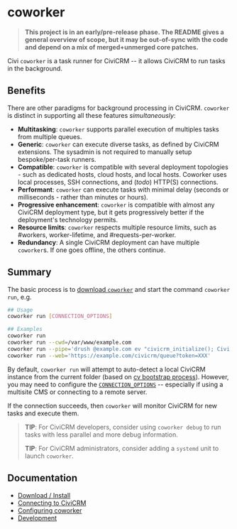 # coworker

> __This project is in an early/pre-release phase.  The README gives a
> general overview of scope, but it may be out-of-sync with the code and
> depend on a mix of merged+unmerged core patches.__

Civi `coworker` is a task runner for CiviCRM -- it allows CiviCRM to run tasks in the background.

## Benefits

There are other paradigms for background processing in CiviCRM. `coworker` is distinct in supporting all these features *simultaneously*:

* __Multitasking__: `coworker` supports parallel execution of multiples tasks from multiple queues.
* __Generic__: `coworker` can execute diverse tasks, as defined by CiviCRM extensions. The sysadmin is not required to manually setup bespoke/per-task runners.
* __Compatible__: `coworker` is compatible with several deployment topologies - such as dedicated hosts, cloud hosts, and local hosts.
  Coworker uses local processes, SSH connections, and (*todo*) HTTP(S) connections.
* __Performant__: `coworker` can execute tasks with minimal delay (seconds or milliseconds - rather than minutes or hours).
* __Progressive enhancement__: `coworker` is compatible with almost any CiviCRM deployment type, but it gets progressively better if the deployment's technology permits.
* __Resource limits__: `coworker` respects multiple resource limits, such as #workers, worker-lifetime, and #requests-per-worker.
* __Redundancy__: A single CiviCRM deployment can have multiple `coworker`s. If one goes offline, the others continue.

## Summary

The basic process is to [download `coworker`](doc/install.md) and start the command `coworker run`, e.g.

```bash
## Usage
coworker run [CONNECTION_OPTIONS]

## Examples
coworker run
coworker run --cwd=/var/www/example.com 
coworker run --pipe='drush @example.com ev "civicrm_initialize(); Civi::pipe();"'
coworker run --web='https://example.com/civicrm/queue?token=XXX'
```

By default, `coworker run` will attempt to auto-detect a local CiviCRM instance from the current folder (based on [cv bootstrap
process](https://github.com/civicrm/cv/#bootstrap)).  However, you may need to configure the [`CONNECTION_OPTIONS`](doc/connect.md) -- especially if
using a multisite CMS or connecting to a remote server.

If the connection succeeds, then `coworker` will monitor CiviCRM for new tasks and execute them.

> __TIP__: For CiviCRM developers, consider using `coworker debug` to run tasks with less parallel and more
> debug information.
>
> __TIP__: For CiviCRM administrators, consider adding a `systemd` unit to launch `coworker`.

## Documentation

* [Download / Install](doc/install.md)
* [Connecting to CiviCRM](doc/connect.md)
* [Configuring coworker](doc/config.md)
* [Development](doc/develop.md)
